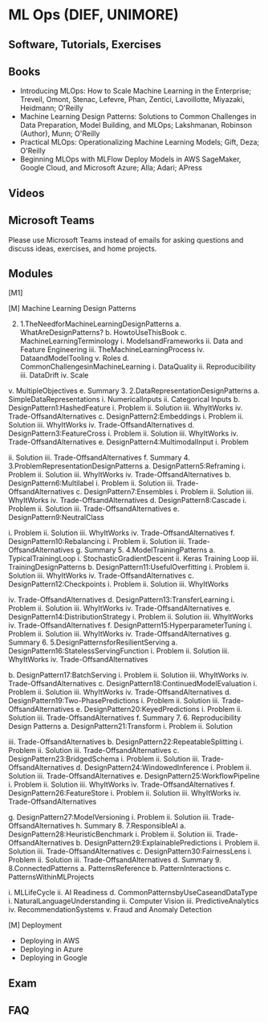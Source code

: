 # ML Ops (DIEF, UNIMORE)

## Software, Tutorials, Exercises

## Books
* Introducing MLOps: How to Scale Machine Learning in the Enterprise; Treveil, Omont, Stenac, Lefevre, Phan, Zentici, Lavoillotte, Miyazaki, Heidmann; O'Reilly
* Machine Learning Design Patterns: Solutions to Common Challenges in Data Preparation, Model Building, and MLOps; Lakshmanan, Robinson (Author), Munn; O'Reilly
* Practical MLOps: Operationalizing Machine Learning Models; Gift, Deza; O'Reilly
* Beginning MLOps with MLFlow Deploy Models in AWS SageMaker, Google Cloud, and Microsoft Azure; Alla; Adari; APress

## Videos


## Microsoft Teams
Please use Microsoft Teams instead of emails for asking questions and discuss ideas, exercises, and home projects.


## Modules
[M1] 

[M] Machine Learning Design Patterns

2. 1.TheNeedforMachineLearningDesignPatterns a. WhatAreDesignPatterns?
b. HowtoUseThisBook
c. MachineLearningTerminology
i. ModelsandFrameworks
ii. Data and Feature Engineering
iii. TheMachineLearningProcess iv. DataandModelTooling
v. Roles
d. CommonChallengesinMachineLearning
i. DataQuality
ii. Reproducibility
iii. DataDrift iv. Scale
                    
v. MultipleObjectives e. Summary
3. 2.DataRepresentationDesignPatterns a. SimpleDataRepresentations
i. NumericalInputs ii. Categorical Inputs
b. DesignPattern1:HashedFeature i. Problem
ii. Solution
iii. WhyItWorks
iv. Trade-OffsandAlternatives
c. DesignPattern2:Embeddings i. Problem
ii. Solution
iii. WhyItWorks
iv. Trade-OffsandAlternatives
d. DesignPattern3:FeatureCross i. Problem
ii. Solution
iii. WhyItWorks
iv. Trade-OffsandAlternatives
e. DesignPattern4:MultimodalInput i. Problem
                       
ii. Solution
iii. Trade-OffsandAlternatives
f. Summary
4. 3.ProblemRepresentationDesignPatterns
a. DesignPattern5:Reframing i. Problem
ii. Solution
iii. WhyItWorks
iv. Trade-OffsandAlternatives
b. DesignPattern6:Multilabel i. Problem
ii. Solution
iii. Trade-OffsandAlternatives
c. DesignPattern7:Ensembles i. Problem
ii. Solution
iii. WhyItWorks
iv. Trade-OffsandAlternatives
d. DesignPattern8:Cascade i. Problem
ii. Solution
iii. Trade-OffsandAlternatives e. DesignPattern9:NeutralClass
                       
i. Problem ii. Solution
iii. WhyItWorks
iv. Trade-OffsandAlternatives f. DesignPattern10:Rebalancing
i. Problem ii. Solution
iii. Trade-OffsandAlternatives g. Summary
5. 4.ModelTrainingPatterns
a. TypicalTrainingLoop
i. StochasticGradientDescent ii. Keras Training Loop
iii. TrainingDesignPatterns
b. DesignPattern11:UsefulOverfitting
i. Problem ii. Solution
iii. WhyItWorks
iv. Trade-OffsandAlternatives c. DesignPattern12:Checkpoints
i. Problem ii. Solution
iii. WhyItWorks
                       
iv. Trade-OffsandAlternatives d. DesignPattern13:TransferLearning
i. Problem ii. Solution
iii. WhyItWorks
iv. Trade-OffsandAlternatives
e. DesignPattern14:DistributionStrategy
i. Problem ii. Solution
iii. WhyItWorks
iv. Trade-OffsandAlternatives
f. DesignPattern15:HyperparameterTuning
i. Problem ii. Solution
iii. WhyItWorks
iv. Trade-OffsandAlternatives g. Summary
6. 5.DesignPatternsforResilientServing
a. DesignPattern16:StatelessServingFunction
i. Problem ii. Solution
iii. WhyItWorks
iv. Trade-OffsandAlternatives
                       
b. DesignPattern17:BatchServing i. Problem
ii. Solution
iii. WhyItWorks
iv. Trade-OffsandAlternatives
c. DesignPattern18:ContinuedModelEvaluation i. Problem
ii. Solution
iii. WhyItWorks
iv. Trade-OffsandAlternatives
d. DesignPattern19:Two-PhasePredictions i. Problem
ii. Solution
iii. Trade-OffsandAlternatives
e. DesignPattern20:KeyedPredictions i. Problem
ii. Solution
iii. Trade-OffsandAlternatives
f. Summary
7. 6. Reproducibility Design Patterns
a. DesignPattern21:Transform i. Problem
ii. Solution
                       
iii. Trade-OffsandAlternatives
b. DesignPattern22:RepeatableSplitting
i. Problem ii. Solution
iii. Trade-OffsandAlternatives c. DesignPattern23:BridgedSchema
i. Problem ii. Solution
iii. Trade-OffsandAlternatives
d. DesignPattern24:WindowedInference
i. Problem ii. Solution
iii. Trade-OffsandAlternatives e. DesignPattern25:WorkflowPipeline
i. Problem ii. Solution
iii. WhyItWorks
iv. Trade-OffsandAlternatives f. DesignPattern26:FeatureStore
i. Problem ii. Solution
iii. WhyItWorks
iv. Trade-OffsandAlternatives
                       
g. DesignPattern27:ModelVersioning i. Problem
ii. Solution
iii. Trade-OffsandAlternatives
h. Summary 8. 7.ResponsibleAI
a. DesignPattern28:HeuristicBenchmark i. Problem
ii. Solution
iii. Trade-OffsandAlternatives
b. DesignPattern29:ExplainablePredictions i. Problem
ii. Solution
iii. Trade-OffsandAlternatives
c. DesignPattern30:FairnessLens i. Problem
ii. Solution
iii. Trade-OffsandAlternatives
d. Summary
9. 8.ConnectedPatterns
a. PatternsReference
b. PatternInteractions
c. PatternsWithinMLProjects
                       
i. MLLifeCycle ii. AI Readiness
d. CommonPatternsbyUseCaseandDataType i. NaturalLanguageUnderstanding
    ii. Computer Vision
iii. PredictiveAnalytics
iv. RecommendationSystems
v. Fraud and Anomaly Detection


[M] Deployment
* Deploying in AWS
* Deploying in Azure
* Deploying in Google


## Exam

## FAQ
